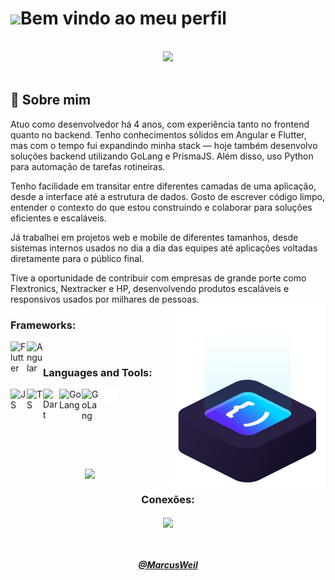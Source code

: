 # <img src="https://media.giphy.com/media/hvRJCLFzcasrR4ia7z/giphy.gif" width="25px">Bem vindo ao meu perfil</img>
<p align="center">
<br><img src="https://github.com/chiraag-kakar/chiraag-kakar/blob/master/hadder.gif" width="280px"><br><br>
</p>

## :floppy_disk: Sobre mim
Atuo como desenvolvedor há 4 anos, com experiência tanto no frontend quanto no backend. Tenho conhecimentos sólidos em Angular e Flutter, mas com o tempo fui expandindo minha stack — hoje também desenvolvo soluções backend utilizando GoLang e PrismaJS. Além disso, uso Python para automação de tarefas rotineiras.

Tenho facilidade em transitar entre diferentes camadas de uma aplicação, desde a interface até a estrutura de dados. Gosto de escrever código limpo, entender o contexto do que estou construindo e colaborar para soluções eficientes e escaláveis.

Já trabalhei em projetos web e mobile de diferentes tamanhos, desde sistemas internos usados no dia a dia das equipes até aplicações voltadas diretamente para o público final.

Tive a oportunidade de contribuir com empresas de grande porte como Flextronics, Nextracker e HP, desenvolvendo produtos escaláveis e responsivos usados por milhares de pessoas.
<a><img src="logo-code.svg" min-width="200px" max-width="250px" width="250px" align="right" alt="logo"></a>
### Frameworks:
<a href="https://flutter.dev/?gclid=Cj0KCQjwjN-SBhCkARIsACsrBz5FV7wlz7yFU82K_KSGaSXqqBpwopsas0J6E-aaoyyiMJD9ry6vjAsaAqS4EALw_wcB&gclsrc=aw.ds" target="_blank"><img align="left" alt="Flutter" width="26px" src="https://cdn.jsdelivr.net/gh/devicons/devicon/icons/flutter/flutter-original.svg" /></a>

<a href="https://angular.io/" target="_blank"><img align="left" alt="Angular" width="26px" src="https://cdn.jsdelivr.net/gh/devicons/devicon/icons/angularjs/angularjs-original.svg"/></a>
<br>
### Languages and Tools:

<a href="https://www.w3schools.com/js" target="_blank"><img align="left" alt="JS" width="26px" src="https://cdn.jsdelivr.net/gh/devicons/devicon/icons/javascript/javascript-original.svg" /></a>

<a href="https://www.typescriptlang.org/" target="_blank"><img align="left" alt="TS" width="26px" src="https://cdn.jsdelivr.net/gh/devicons/devicon/icons/typescript/typescript-original.svg" /></a>

<a href="https://dart.dev/" target="_blank"><img align="left" alt="Dart" width="26px" src="https://cdn.jsdelivr.net/gh/devicons/devicon/icons/dart/dart-original.svg" /></a>

<a href="https://go.dev" target="_blank"><img align="left" alt="GoLang" width="36px" height="36px" src="https://cdn.jsdelivr.net/gh/devicons/devicon@latest/icons/go/go-original-wordmark.svg" /></a>

<a href="https://go.dev" target="_blank"><img align="left" alt="GoLang" width="30px" src="https://cdn.jsdelivr.net/gh/devicons/devicon@latest/icons/python/python-original.svg" /></a>

<a href="https://desktop.github.com/"><img align="left" alt="GitHub" width="26px" src="https://github.com/Aakarsh-B/trying-repos/blob/master/github.svg" /></a>

<br />
<br />

# ‎ 
<p align="center">
    <img align="center" height="180em" src="https://github-readme-streak-stats.herokuapp.com/?user=MarcusWeil&theme=tokyonight"/>
  </p>

<h3 align="center">Conexões:</h3>

<p align="center">
  <a href="https://www.linkedin.com/in/marcusweil" target="_blank">
    <img
         align="center"
         src="https://img.shields.io/badge/LinkedIn-1C1C1C?style=for-the-badge&logo=linkedin&logoColor=00FFFF"
  </a>
</p>
      <br>
<h5 align="center">@MarcusWeil</h5>
